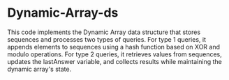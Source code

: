 # Dynamic-Array-ds
This code implements the Dynamic Array data structure that stores sequences and processes two types of queries. For type 1 queries, it appends elements to sequences using a hash function based on XOR and modulo operations. For type 2 queries, it retrieves values from sequences, updates the lastAnswer variable, and collects results while maintaining the dynamic array's state.

